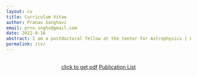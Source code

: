 ```yaml
---
layout: cv
title: Curriculum Vitae
author: Pranav Sanghavi
email: prnv.snghv@gmail.com
date: 2022-8-16
abstract: I am a postdoctoral fellow at the Center for Astrophysics | Harvard & Smithsonion / Harvard College Observatory, Harvard university, working with Dr. Liam Connor. Togther we are building a next generation FRB detector called the Coherent All Sky Monitor (CASM) to help unravel the mysteries of Fast Radio Bursts by detecting a large sample of local Universe FRBs. I was a post doctoral associate at Yale University, Department of Physics. I am working with Dr. Laura Newburgh on the Candian Hydrogen Instensity Mapping Experiment (CHIME) project. I earned by Ph.D. from West Virginia University, inder the supervison of Dr. Kevin Bandura. where I built an interferometric array to localize fast radio bursts (FRBs) to submilliarcsecond precision using very long baseline interferometry (VLBI). My reseach intersts are ni radio astronomy instrumentaiton and data analysis to help detect faint and ellusive cosmological signals.
permalink: /cv/
---
```


<!-- Buttons -->
<br>
<div class="no-print" style="text-align: center;">
    <a href="{{ site.url }}/CV/psCV.pdf" class="button">click to get pdf</a>
    <a href="{{ site.url }}/pub_list" class="button">Publication List</a>
</div>
<br>
<br>
